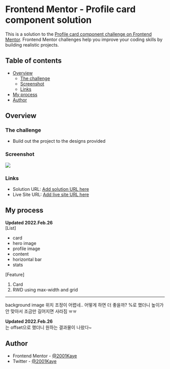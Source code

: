 # Frontend Mentor - Profile card component solution

This is a solution to the [Profile card component challenge on Frontend Mentor](https://www.frontendmentor.io/challenges/profile-card-component-cfArpWshJ). Frontend Mentor challenges help you improve your coding skills by building realistic projects. 

## Table of contents

- [Overview](#overview)
  - [The challenge](#the-challenge)
  - [Screenshot](#screenshot)
  - [Links](#links)
- [My process](#my-process)
- [Author](#author)

## Overview

### The challenge

- Build out the project to the designs provided

### Screenshot

![](./screenshot.jpg)

### Links

- Solution URL: [Add solution URL here](https://your-solution-url.com)
- Live Site URL: [Add live site URL here](https://your-live-site-url.com)

## My process

**Updated 2022.Feb.26**   
[List]
- card
- hero image
- profile image
- content
- horizontal bar
- stats
   
[Feature]
1. Card
2. RWD using max-width and grid

---

background image 위치 조정이 어렵네.. 어떻게 하면 더 좋을까? %로 했더니 높이가 안 맞아서 조금만 길어지면 사라짐 ㅠㅠ

**Updated 2022.Feb.26**   
는 offset으로 했더니 원하는 결과물이 나왔다~

## Author

- Frontend Mentor - [@2001Kaye](https://www.frontendmentor.io/profile/jhan117)
- Twitter - [@2001Kaye](https://github.com/jhan117)